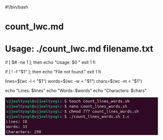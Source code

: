 #!/bin/bash
# count_lwc.md
# Usage: ./count_lwc.md filename.txt

if [ $# -ne 1 ]; then
  echo "Usage: $0 <filename>"
  exit 1
fi

if [ ! -f "$1" ]; then
  echo "File not found."
  exit 1
fi

lines=$(wc -l < "$1")
words=$(wc -w < "$1")
chars=$(wc -m < "$1")

echo "Lines: $lines"
echo "Words: $words"
echo "Characters: $chars"

![alt text](<Screenshot 2025-09-18 111538.png>)